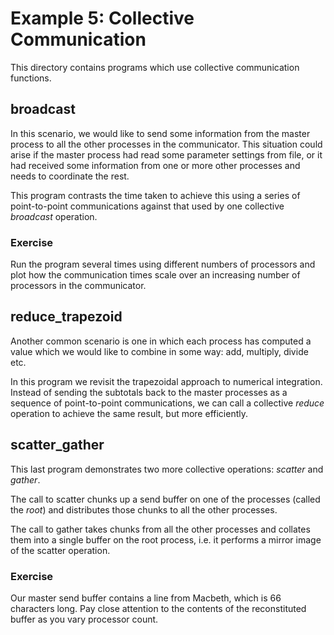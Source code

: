 Example 5: Collective Communication
===================================

This directory contains programs which use collective communication functions.

broadcast
---------

In this scenario, we would like to send some information from the
master process to all the other processes in the communicator.
This situation could arise if the master process had read some
parameter settings from file, or it had received some information
from one or more other processes and needs to coordinate the rest.

This program contrasts the time taken to achieve this using a
series of point-to-point communications against that used by one
collective _broadcast_ operation.

### Exercise

Run the program several times using different numbers of processors
and plot how the communication times scale over an increasing number
of processors in the communicator.


reduce_trapezoid
----------------

Another common scenario is one in which each process has computed a
value which we would like to combine in some way: add, multiply,
divide etc.

In this program we revisit the trapezoidal approach to numerical
integration.
Instead of sending the subtotals back to the master
processes as a sequence of point-to-point communications, we can
call a collective _reduce_ operation to achieve the same result,
but more efficiently.


scatter_gather
--------------

This last program demonstrates two more collective operations: _scatter_ and _gather_.

The call to scatter chunks up a send buffer on one of the
processes (called the _root_) and distributes those chunks to
all the other processes.

The call to gather takes chunks from all the other processes
and collates them into a single buffer on the root process,
i.e. it performs a mirror image of the scatter operation.

### Exercise

Our master send buffer contains a line from Macbeth, which
is 66 characters long.
Pay close attention to the contents of
the reconstituted buffer as you vary processor count.
